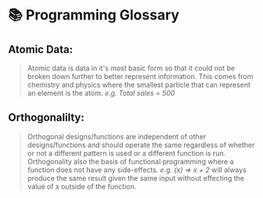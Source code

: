 # :books: Programming Glossary

## Atomic Data:
> Atomic data is data in it's most basic form so that it could not be broken down further to better represent information. This comes from chemistry and physics where the smallest particle that can represent an element is the atom.
> _e.g. Total sales = 500_

## Orthogonalilty:
> Orthogonal designs/functions are independent of other designs/functions and should operate the same regardless of whether or not a different pattern is used or a different function is run. Orthogonality also the basis of functional programming where a function does not have any side-effects.
> _e.g. (x) => x + 2_ will always produce the same result given the same input without effecting the value of x outside of the function.